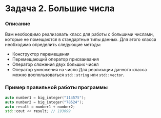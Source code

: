 # Задача 2. Большие числа

### Описание
Вам необходимо реализовать класс для работы с большими числами, которые не помещаются в стандартные типы данных.
Для этого класса необходимо определить следующие методы:
- Конструктор перемещения
- Перемещающий оператор присваивания
- Оператор сложения двух больших чисел
- Оператор умножения на число
Для реализации данного класса можно воспользоваться `std::string` или `std::vector`.
### Пример правильной работы программы
```C++
auto number1 = big_integer("114575");
auto number2 = big_integer("78524");
auto result = number1 + number2;
std::cout << result; // 193099
```
